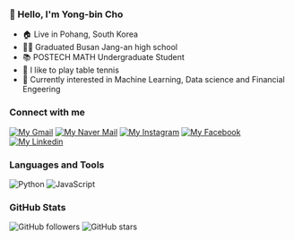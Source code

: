 ### 👋 Hello, I'm Yong-bin Cho
- 🏠 Live in Pohang, South Korea
- 👨‍🎓 Graduated Busan Jang-an high school
- 📚 POSTECH MATH Undergraduate Student
- 🏓 I like to play table tennis
- 🌱 Currently interested in Machine Learning, Data science and Financial Engeering

### Connect with me
[![My Gmail](https://img.shields.io/badge/%20Gmail-d14836?style=flat&logo=gmail&logoColor=white)](mailto:dydqls618@gmail.com)
[![My Naver Mail](https://img.shields.io/badge/%20Naver%20Mail-03C75A?style=flat&logo=naver&logoColor=white)](mailto:whdydqls618@naver.com)
[![My Instagram](https://img.shields.io/badge/My%20Instagram-E4405F?style=flat&logo=instagram&logoColor=white)](https://www.instagram.com/beany0618/)
[![My Facebook](https://img.shields.io/badge/My%20Facebook-1877F2?style=flat&logo=facebook&logoColor=white)](https://www.facebook.com/profile.php?id=100010158090087)
[![My Linkedin](https://img.shields.io/badge/My%20Linkedin-0077B5?style=flat&logo=linkedin&logoColor=white)](https://www.linkedin.com/in/yongbin-cho)


### Languages and Tools
![Python](https://img.shields.io/badge/Python-3776AB?style=flat&logo=python&logoColor=white)
![JavaScript](https://img.shields.io/badge/JavaScript-F7DF1E?style=flat&logo=javascript&logoColor=black)

### GitHub Stats
![GitHub followers](https://img.shields.io/github/followers/Bean618?style=social)
![GitHub stars](https://img.shields.io/github/stars/Bean618/Bean618?style=social)


<!---
Bean618/Bean618 is a ✨ special ✨ repository because its `README.md` (this file) appears on your GitHub profile.
You can click the Preview link to take a look at your changes.
--->
